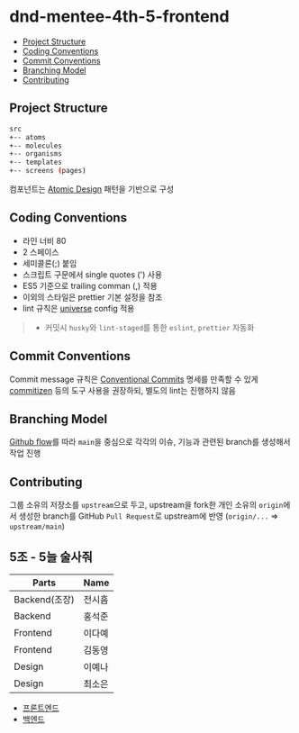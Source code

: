 # dnd-mentee-4th-5-frontend

- [Project Structure](#project-structure)
- [Coding Conventions](#coding-conventions)
- [Commit Conventions](#commit-conventions)
- [Branching Model](#branching-model)
- [Contributing](#contributing)

## Project Structure

```sh
src
+-- atoms
+-- molecules
+-- organisms
+-- templates
+-- screens (pages)
```

컴포넌트는 [Atomic Design](https://bradfrost.com/blog/post/atomic-web-design/) 패턴을 기반으로 구성

## Coding Conventions

- 라인 너비 80
- 2 스페이스
- 세미콜론(;) 붙임
- 스크립트 구문에서 single quotes (') 사용
- ES5 기준으로 trailing comman (,) 적용
- 이외의 스타일은 prettier 기본 설정을 참조
- lint 규칙은 [universe](https://github.com/expo/expo/tree/master/packages/eslint-config-universe) config 적용

> - 커밋시 `husky`와 `lint-staged`를 통한 `eslint`, `prettier` 자동화

## Commit Conventions

Commit message 규칙은 [Conventional Commits](https://www.conventionalcommits.org/) 명세를 만족할 수 있게 [commitizen](https://github.com/commitizen/cz-cli) 등의 도구 사용을 권장하되, 별도의 lint는 진행하지 않음

## Branching Model

[Github flow](https://guides.github.com/introduction/flow/)를 따라 `main`을 중심으로 각각의 이슈, 기능과 관련된 branch를 생성해서 작업 진행

## Contributing

그룹 소유의 저장소를 `upstream`으로 두고, upstream을 fork한 개인 소유의 `origin`에서 생성한 branch를 GitHub `Pull Request`로 upstream에 반영 (`origin/...` => `upstream/main`)

## 5조 - 5늘 술사줘

| Parts         | Name   |
| ------------- | ------ |
| Backend(조장) | 전시흠 |
| Backend       | 홍석준 |
| Frontend      | 이다예 |
| Frontend      | 김동영 |
| Design        | 이예나 |
| Design        | 최소은 |

- [프론트엔드](https://github.com/dnd-mentee-4th/dnd-mentee-4th-5-frontend)
- [백엔드](https://github.com/dnd-mentee-4th/dnd-mentee-4th-5-backend)
